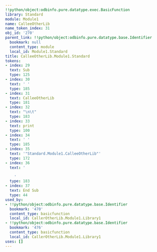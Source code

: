 ```yaml
---
!!python/object:odbinfo.pure.datatype.exec.BasicFunction
library: Standard
module: Module1
name: CalleeOtherLib
name_token_index: 31
obj_id: '270'
parent_link: !!python/object:odbinfo.pure.datatype.base.Identifier
  bookmark: null
  content_type: module
  local_id: Module1.Standard
title: CalleeOtherLib.Module1.Standard
tokens:
- index: 29
  text: Sub
  type: 125
- index: 30
  text: ' '
  type: 185
- index: 31
  text: CalleeOtherLib
  type: 181
- index: 32
  text: "\n\t"
  type: 183
- index: 33
  text: print
  type: 100
- index: 34
  text: ' '
  type: 185
- index: 35
  text: '"Standard.Module1.CalleeOtherLib"'
  type: 172
- index: 36
  text: '

    '
  type: 183
- index: 37
  text: End Sub
  type: 44
used_by:
- !!python/object:odbinfo.pure.datatype.base.Identifier
  bookmark: '470'
  content_type: basicfunction
  local_id: CallerOtherLib.Module1.Library1
- !!python/object:odbinfo.pure.datatype.base.Identifier
  bookmark: '476'
  content_type: basicfunction
  local_id: CallerOtherLib.Module1.Library1
uses: []
---
```

